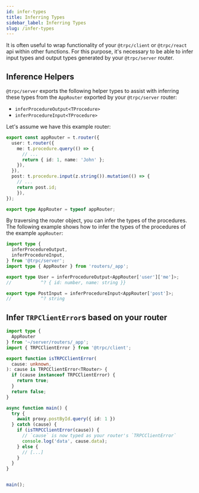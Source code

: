 ```yaml
---
id: infer-types
title: Inferring Types
sidebar_label: Inferring Types
slug: /infer-types
---
```


It is often useful to wrap functionality of your `@trpc/client` or `@trpc/react` api within other functions. For this purpose, it's necessary to be able to infer input types and output types generated by your `@trpc/server` router.

## Inference Helpers

`@trpc/server` exports the following helper types to assist with inferring these types from the `AppRouter` exported by your `@trpc/server` router:

- `inferProcedureOutput<TProcedure>`
- `inferProcedureInput<TProcedure>`

Let's assume we have this example router:

```ts title='routers/_app.ts'
export const appRouter = t.router({
  user: t.router({
    me: t.procedure.query(() => {
      // ...
      return { id: 1, name: 'John' };
    }),
  }),
  post: t.procedure.input(z.string()).mutation(() => {
    // ...
    return post.id;
    }),
});

export type AppRouter = typeof appRouter;
```

By traversing the router object, you can infer the types of the procedures. The following example shows how to infer the types of the procedures of the example `appRouter`:

```ts title='types.ts'
import type { 
  inferProcedureOutput, 
  inferProcedureInput, 
} from '@trpc/server';
import type { AppRouter } from 'routers/_app';

export type User = inferProcedureOutput<AppRouter['user']['me']>;
//           ^? { id: number, name: string }}

export type PostInput = inferProcedureInput<AppRouter['post']>;
//           ^? string
```

## Infer `TRPClientError`s based on your router

```ts title='src/client.ts'
import type {
  AppRouter
} from '~/server/routers/_app';
import { TRPCClientError } from '@trpc/client';

export function isTRPCClientError(
  cause: unknown,
): cause is TRPCClientError<TRouter> {
  if (cause instanceof TRPCClientError) {
    return true;
  }
  return false;
}

async function main() {
  try {
    await proxy.postById.query({ id: 1 })
  } catch (cause) {
    if (isTRPCClientError(cause)) {
      // `cause` is now typed as your router's `TRPCClientError`
      console.log('data', cause.data);
    } else {
      // [...]
    }
  }
}


main();
```